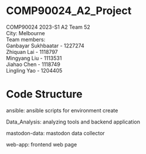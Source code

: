 # COMP90024_A2_Project

COMP90024 2023-S1 A2 Team 52        
City: Melbourne                     
Team members:                       
    Ganbayar Sukhbaatar     - 1227274   
    Zhiquan Lai             - 1118797           
    Mingyang Liu            - 1113531          
    Jiahao Chen             - 1118749           
    Lingling Yao            - 1204405          

# Code Structure
ansible: ansible scripts for environment create

Data_Analysis: analyzing tools and backend application

mastodon-data: mastodon data collector

web-app: frontend web page
